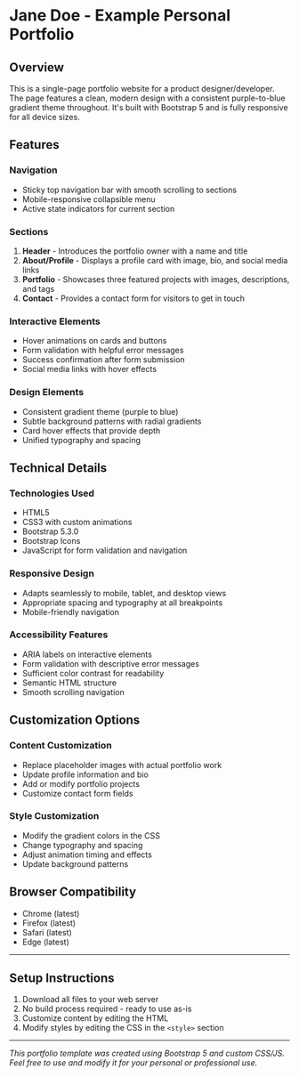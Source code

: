 # Jane Doe - Example Personal Portfolio

## Overview
This is a single-page portfolio website for a product designer/developer. The page features a clean, modern design with a consistent purple-to-blue gradient theme throughout. It's built with Bootstrap 5 and is fully responsive for all device sizes.

## Features

### Navigation
- Sticky top navigation bar with smooth scrolling to sections
- Mobile-responsive collapsible menu
- Active state indicators for current section

### Sections
1. **Header** - Introduces the portfolio owner with a name and title
2. **About/Profile** - Displays a profile card with image, bio, and social media links
3. **Portfolio** - Showcases three featured projects with images, descriptions, and tags
4. **Contact** - Provides a contact form for visitors to get in touch

### Interactive Elements
- Hover animations on cards and buttons
- Form validation with helpful error messages
- Success confirmation after form submission
- Social media links with hover effects

### Design Elements
- Consistent gradient theme (purple to blue)
- Subtle background patterns with radial gradients
- Card hover effects that provide depth
- Unified typography and spacing

## Technical Details

### Technologies Used
- HTML5
- CSS3 with custom animations
- Bootstrap 5.3.0
- Bootstrap Icons
- JavaScript for form validation and navigation

### Responsive Design
- Adapts seamlessly to mobile, tablet, and desktop views
- Appropriate spacing and typography at all breakpoints
- Mobile-friendly navigation

### Accessibility Features
- ARIA labels on interactive elements
- Form validation with descriptive error messages
- Sufficient color contrast for readability
- Semantic HTML structure
- Smooth scrolling navigation

## Customization Options

### Content Customization
- Replace placeholder images with actual portfolio work
- Update profile information and bio
- Add or modify portfolio projects
- Customize contact form fields

### Style Customization
- Modify the gradient colors in the CSS
- Change typography and spacing
- Adjust animation timing and effects
- Update background patterns

## Browser Compatibility
- Chrome (latest)
- Firefox (latest)
- Safari (latest)
- Edge (latest)

---

## Setup Instructions
1. Download all files to your web server
2. No build process required - ready to use as-is
3. Customize content by editing the HTML
4. Modify styles by editing the CSS in the `<style>` section

---

*This portfolio template was created using Bootstrap 5 and custom CSS/JS. Feel free to use and modify it for your personal or professional use.*
